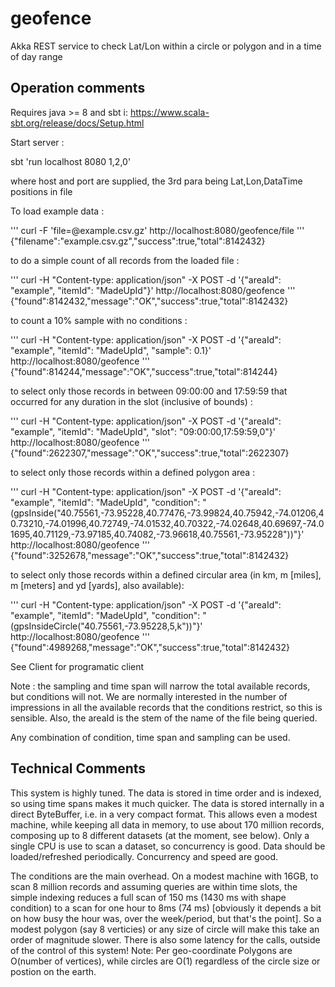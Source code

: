 # geofence
Akka REST service to check Lat/Lon within a circle or polygon and in a time of day range

Operation comments
------------------

Requires java >= 8 and sbt i: https://www.scala-sbt.org/release/docs/Setup.html

Start server :

  sbt 'run localhost 8080 1,2,0'

  where host and port are supplied, the 3rd para being
        Lat,Lon,DataTime positions in file

To load example data :

  '''
  curl -F 'file=@example.csv.gz' http://localhost:8080/geofence/file
  '''
  {"filename":"example.csv.gz","success":true,"total":8142432}

to do a simple count of all records from the loaded file :

  '''
  curl -H "Content-type: application/json" -X POST -d '{"areaId": "example", "itemId": "MadeUpId"}' http://localhost:8080/geofence
  '''
  {"found":8142432,"message":"OK","success":true,"total":8142432}

to count a 10% sample with no conditions :

  '''
  curl -H "Content-type: application/json" -X POST -d '{"areaId": "example", "itemId": "MadeUpId", "sample": 0.1}'  http://localhost:8080/geofence
  '''
  {"found":814244,"message":"OK","success":true,"total":814244}

to select only those records in between 09:00:00 and 17:59:59 that occurred for any duration in the slot (inclusive of bounds) :

  '''
  curl -H "Content-type: application/json" -X POST -d '{"areaId": "example", "itemId": "MadeUpId", "slot": "09:00:00,17:59:59,0"}'  http://localhost:8080/geofence
  '''
  {"found":2622307,"message":"OK","success":true,"total":2622307}

to select only those records within a defined polygon area :

  '''
  curl -H "Content-type: application/json" -X POST -d '{"areaId": "example", "itemId": "MadeUpId", "condition": "(gpsInside(\"40.75561,-73.95228,40.77476,-73.99824,40.75942,-74.01206,40.73210,-74.01996,40.72749,-74.01532,40.70322,-74.02648,40.69697,-74.01695,40.71129,-73.97185,40.74082,-73.96618,40.75561,-73.95228\"))"}'  http://localhost:8080/geofence
  '''
  {"found":3252678,"message":"OK","success":true,"total":8142432}

to select only those records within a defined circular area (in km, m [miles], m [meters] and yd [yards], also available):

  '''
  curl -H "Content-type: application/json" -X POST -d '{"areaId": "example", "itemId": "MadeUpId", "condition": "(gpsInsideCircle(\"40.75561,-73.95228,5,k\"))"}'  http://localhost:8080/geofence
  '''
  {"found":4989268,"message":"OK","success":true,"total":8142432}

See Client for programatic client

Note : the sampling and time span will narrow the total available records, but conditions will not. We are normally interested in the number of impressions in all the available records that the conditions restrict, so this is sensible. Also, the areaId is the stem of the name of the file being queried.

Any combination of condition, time span and sampling can be used.

Technical Comments
------------------

This system is highly tuned. The data is stored in time order and is indexed, so using time spans makes it much quicker. The data is stored internally in a direct ByteBuffer, i.e. in a very compact format. This allows even a modest machine, while keeping all data in memory, to use about 170 million records, composing up to 8 different datasets (at the moment, see below). Only a single CPU is use to scan a dataset, so concurrency is good. Data should be loaded/refreshed periodically. Concurrency and speed are good.

The conditions are the main overhead. On a modest machine with 16GB, to scan 8 million records and assuming queries are within time slots, the simple indexing reduces a full scan of 150 ms (1430 ms with shape condition) to a scan for one hour to 8ms (74 ms) [obviously it depends a bit on how busy the hour was, over the week/period, but that's the point]. So a modest polygon (say 8 verticies) or any size of circle will make this take an order of magnitude slower. There is also some latency for the calls, outside of the control of this system! Note: Per geo-coordinate Polygons are O(number of vertices), while circles are O(1) regardless of the circle size or postion on the earth.
